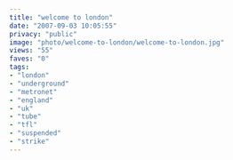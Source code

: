 ```yaml
---
title: "welcome to london"
date: "2007-09-03 10:05:55"
privacy: "public"
image: "photo/welcome-to-london/welcome-to-london.jpg"
views: "55"
faves: "0"
tags:
- "london"
- "underground"
- "metronet"
- "england"
- "uk"
- "tube"
- "tfl"
- "suspended"
- "strike"
---
```


